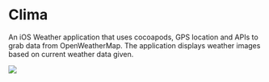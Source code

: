 # Clima

An iOS Weather application that uses cocoapods, GPS location and APIs to grab data from OpenWeatherMap. The application displays weather images based on current weather data given.


![](Todoey.gif)
